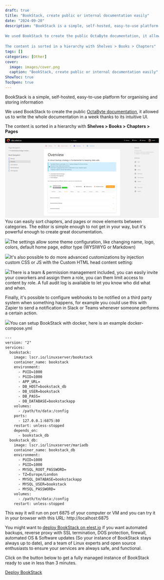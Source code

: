 ```yaml
---
draft: true
title: "BookStack, create public or internal documentation easily"
date: "2024-09-20"
description: "BookStack is a simple, self-hosted, easy-to-use platform for organising and storing information

We used BookStack to create the public OctaByte documentation, it allowed us to write the whole documentation in a week thanks to its intuitive UI.

The content is sorted in a hierarchy with Shelves > Books > Chapters"
tags: []
categories: [Other]
cover:
  image: images/cover.png
  caption: "BookStack, create public or internal documentation easily"
ShowToc: true
TocOpen: true
---
```



BookStack is a simple, self\-hosted, easy\-to\-use platform for organising and storing information

We used BookStack to create the public [OctaByte documentation](https://doc.elest.io/?ref=blog.octabyte.io), it allowed us to write the whole documentation in a week thanks to its intuitive UI.

The content is sorted in a hierarchy with **Shelves \> Books \> Chapters \> Pages**

![](images/image-11.png)You can easily sort chapters, and pages or move elements between categories. The editor is simple enough to not get in your way, but it's powerful enough to create great documentation.

![](https://blog.octabyte.io/content/images/2022/02/image-2.png)The settings allow some theme configuration, like changing name, logo, colors, default home page, editor type (WYSIWYG or Markdown)

![](https://blog.octabyte.io/content/images/2022/02/image-12.png)It's also possible to do more advanced customizations by injection custom CSS or JS with the Custom HTML head content setting:

![](https://blog.octabyte.io/content/images/2022/02/image-13.png)There is a team \& permission management included, you can easily invite your coworkers and assign them a role, you can them limit access to content by role. A full audit log is available to let you know who did what and when.

Finally, it's possible to configure webhooks to be notified on a third party system when something happens, for example you could use this with Zapier to send a notification in Slack or Teams whenever someone performs a certain action.

![](https://blog.octabyte.io/content/images/2022/02/image-14.png)You can setup BookStack with docker, here is an example docker\-compose.yml 


```
---
version: "2"
services:
  bookstack:
    image: lscr.io/linuxserver/bookstack
    container_name: bookstack
    environment:
      - PUID=1000
      - PGID=1000
      - APP_URL=
      - DB_HOST=bookstack_db
      - DB_USER=bookstack
      - DB_PASS=
      - DB_DATABASE=bookstackapp
    volumes:
      - /path/to/data:/config
    ports:
      - 127.0.0.1:6875:80
    restart: unless-stopped
    depends_on:
      - bookstack_db
  bookstack_db:
    image: lscr.io/linuxserver/mariadb
    container_name: bookstack_db
    environment:
      - PUID=1000
      - PGID=1000
      - MYSQL_ROOT_PASSWORD=
      - TZ=Europe/London
      - MYSQL_DATABASE=bookstackapp
      - MYSQL_USER=bookstack
      - MYSQL_PASSWORD=
    volumes:
      - /path/to/data:/config
    restart: unless-stopped

```
This way it will run on port 6875 of your computer or VM and you can try it in your browser with this URL: http://localhost:6875

You might want to [deploy BookStack on elest.io](https://dash.elest.io/deploy?soft=BookStack&deploy=143&ref=blog.octabyte.io) if you want automated backups, reverse proxy with SSL termination, DOS protection, firewall, automated OS \& Software updates (So your instance of BookStack stays always up to date), and a team of Linux experts and open source enthusiasts to ensure your services are always safe, and functional.

Click on the button below to get a fully managed instance of BookStack ready to use in less than 3 minutes. 

[Deploy BookStack](https://dash.elest.io/deploy?soft=BookStack&id=143&ref=blog.octabyte.io)

